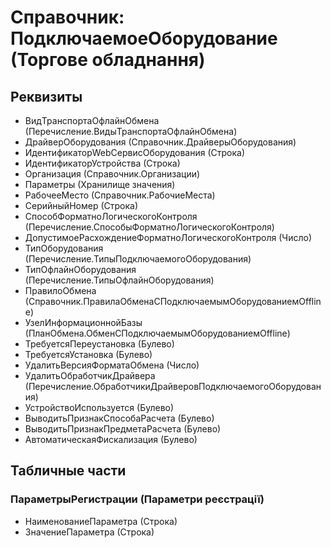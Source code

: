 ﻿# Справочник: ПодключаемоеОборудование (Торгове обладнання)

## Реквизиты

- ВидТранспортаОфлайнОбмена (Перечисление.ВидыТранспортаОфлайнОбмена)
- ДрайверОборудования (Справочник.ДрайверыОборудования)
- ИдентификаторWebСервисОборудования (Строка)
- ИдентификаторУстройства (Строка)
- Организация (Справочник.Организации)
- Параметры (Хранилище значения)
- РабочееМесто (Справочник.РабочиеМеста)
- СерийныйНомер (Строка)
- СпособФорматноЛогическогоКонтроля (Перечисление.СпособыФорматноЛогическогоКонтроля)
- ДопустимоеРасхождениеФорматноЛогическогоКонтроля (Число)
- ТипОборудования (Перечисление.ТипыПодключаемогоОборудования)
- ТипОфлайнОборудования (Перечисление.ТипыОфлайнОборудования)
- ПравилоОбмена (Справочник.ПравилаОбменаСПодключаемымОборудованиемOffline)
- УзелИнформационнойБазы (ПланОбмена.ОбменСПодключаемымОборудованиемOffline)
- ТребуетсяПереустановка (Булево)
- ТребуетсяУстановка (Булево)
- УдалитьВерсияФорматаОбмена (Число)
- УдалитьОбработчикДрайвера (Перечисление.ОбработчикиДрайверовПодключаемогоОборудования)
- УстройствоИспользуется (Булево)
- ВыводитьПризнакСпособаРасчета (Булево)
- ВыводитьПризнакПредметаРасчета (Булево)
- АвтоматическаяФискализация (Булево)

## Табличные части

### ПараметрыРегистрации (Параметри реєстрації)

- НаименованиеПараметра (Строка)
- ЗначениеПараметра (Строка)

